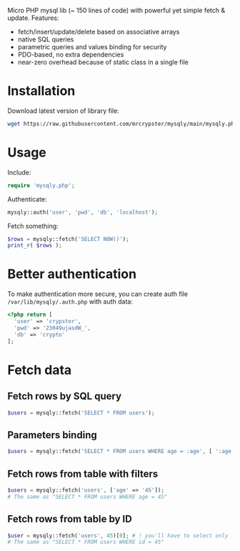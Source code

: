 Micro PHP mysql lib (~ 150 lines of code) with powerful yet simple fetch & update. Features:
- fetch/insert/update/delete based on associative arrays
- native SQL queries
- parametric queries and values binding for security
- PDO-based, no extra dependencies
- near-zero overhead because of static class in a single file

# Installation
Download latest version of library file:
```bash
wget https://raw.githubusercontent.com/mrcrypster/mysqly/main/mysqly.php
```

# Usage
Include:
```php
require 'mysqly.php';
```

Authenticate:
```php
mysqly::auth('user', 'pwd', 'db', 'localhost');
```

Fetch something:
```php
$rows = mysqly::fetch('SELECT NOW()');
print_r( $rows );
```

# Better authentication
To make authentication more secure, you can create auth file `/var/lib/mysqly/.auth.php` with auth data:
```php
<?php return [
  'user' => 'crypster',
  'pwd' => '23049ujasdW_',
  'db' => 'crypto'
];
```

# Fetch data
## Fetch rows by SQL query
```php
$users = mysqly::fetch('SELECT * FROM users');
```

## Parameters binding
```php
$users = mysqly::fetch('SELECT * FROM users WHERE age = :age', [ ':age' => $_GET['age'] ]);
```

## Fetch rows from table with filters
```php
$users = mysqly::fetch('users', ['age' => '45']);
# The same as "SELECT * FROM users WHERE age = 45"
```

## Fetch rows from table by ID
```php
$user = mysqly::fetch('users', 45)[0]; # ! you'll have to select only first row from results
# The same as "SELECT * FROM users WHERE id = 45"
```
